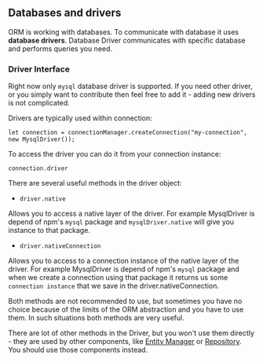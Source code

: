 ## Databases and drivers

ORM is working with databases. To communicate with database it uses **database drivers**.
Database Driver communicates with specific database and performs queries you need.

### Driver Interface

Right now only `mysql` database driver is supported. If you need other driver, or you simply
want to contribute then feel free to add it - adding new drivers is not complicated.

Drivers are typically used within connection:

`let connection = connectionManager.createConnection("my-connection", new MysqlDriver());`

To access the driver you can do it from your connection instance:

`connection.driver`

There are several useful methods in the driver object:

* `driver.native`

Allows you to access a native layer of the driver. For example MysqlDriver is depend of npm's `mysql` package
and `mysqlDriver.native` will give you instance to that package.

* `driver.nativeConnection`

Allows you to access to a connection instance of the native layer of the driver. For example MysqlDriver is depend of
npm's `mysql` package and when we create a connection using that package it returns us some `connection instance` that
 we save in the driver.nativeConnection.

Both methods are not recommended to use, but sometimes you have no choice because of the limits of the ORM abstraction
and you have to use them. In such situations both methods are very useful.

There are lot of other methods in the Driver, but you won't use them directly - they are used by other components, like
[Entity Manager](entity-manager.md) or [Repository](repository.md). You should use those components instead.
